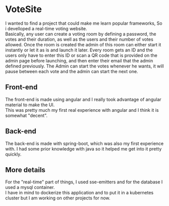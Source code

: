 # VoteSite

I wanted to find a project that could make me learn popular frameworks, So i develloped a real-time voting website.<br>
Basically, any user can create a voting room by defining a password, the votes and their duration, as well as the users and their number of votes allowed.
Once the room is created the admin of this room can either start it instantly or let it as is and launch it later.
Every room gets an ID and the users only have to enter this ID or scan a QR code that is provided on the admin page before launching, and then enter their email that the admin defined previously.
The Admin can start the votes whenever he wants, it will pause between each vote and the admin can start the next one.


## Front-end
The front-end is made using angular and I really took advantage of angular material to make the UI.<br>
This was pretty much my first real experience with angular and I think it is somewhat "decent".<br>

## Back-end
The back-end is made with spring-boot, which was also my first experience with. I had some prior knowledge with java so it helped me get into it pretty quickly.<br>

## More details
For the "real-time" part of things, I used sse-emitters and for the database I used a mysql container.<br>
I have in mind to dockerize this application and to put it in a kubernetes cluster but I am working on other projects for now.
